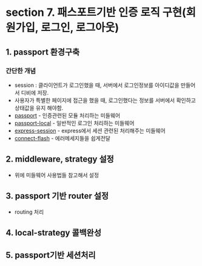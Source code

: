 # section 7. 패스포트기반 인증 로직 구현(회원가입, 로그인, 로그아웃)

## 1. passport 환경구축

### 간단한 개념

- session : 클라이언트가 로그인했을 때, 서버에서 로그인정보를 아이디값을 만들어서 디비에 저장.
- 사용자가 특별한 페이지에 접근을 했을 때, 로그인했다는 정보를 서버에서 확인하고 상태값을 유지 해야함.
- [passport](https://github.com/jaredhanson/passport) - 인증관련된 모듈 처리하는 미들웨어
- [passport-local](https://github.com/jaredhanson/passport-local) - 일반적인 로그인 처리하는 미들웨어
- [express-session](https://github.com/expressjs/session) - express에서 세션 관련된 처리해주는 미들웨어
- [connect-flash](https://github.com/jaredhanson/connect-flash) - 에러메세지들을 쉽게전달

## 2. middleware, strategy 설정

- 위에 미들웨어 사용법들 참고해서 설정

## 3. passport 기반 router 설정

- routing 처리

## 4. local-strategy 콜백완성

## 5. passport기반 세션처리
